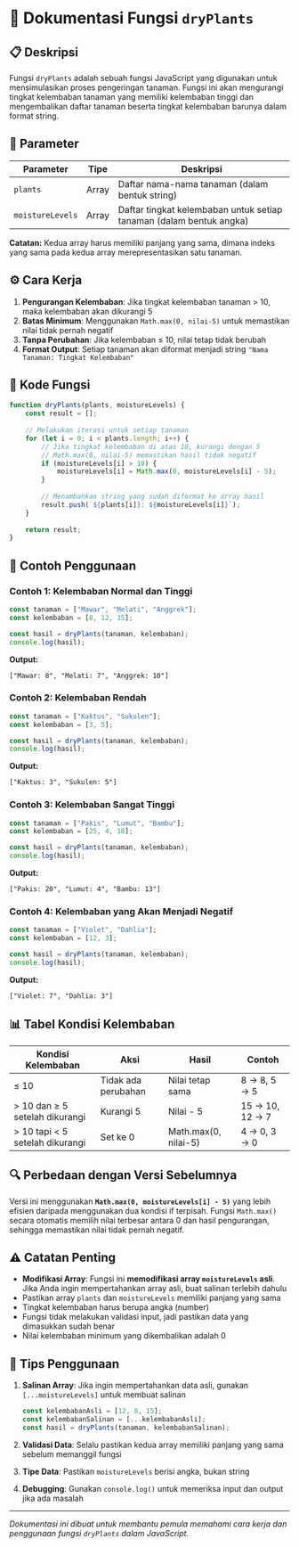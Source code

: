 # 🌱 Dokumentasi Fungsi `dryPlants`

## 📋 Deskripsi

Fungsi `dryPlants` adalah sebuah fungsi JavaScript yang digunakan untuk mensimulasikan proses pengeringan tanaman. Fungsi ini akan mengurangi tingkat kelembaban tanaman yang memiliki kelembaban tinggi dan mengembalikan daftar tanaman beserta tingkat kelembaban barunya dalam format string.

## 🔧 Parameter

| Parameter | Tipe | Deskripsi |
|-----------|------|-----------|
| `plants` | Array | Daftar nama-nama tanaman (dalam bentuk string) |
| `moistureLevels` | Array | Daftar tingkat kelembaban untuk setiap tanaman (dalam bentuk angka) |

**Catatan:** Kedua array harus memiliki panjang yang sama, dimana indeks yang sama pada kedua array merepresentasikan satu tanaman.

## ⚙️ Cara Kerja

1. **Pengurangan Kelembaban**: Jika tingkat kelembaban tanaman > 10, maka kelembaban akan dikurangi 5
2. **Batas Minimum**: Menggunakan `Math.max(0, nilai-5)` untuk memastikan nilai tidak pernah negatif
3. **Tanpa Perubahan**: Jika kelembaban ≤ 10, nilai tetap tidak berubah
4. **Format Output**: Setiap tanaman akan diformat menjadi string `"Nama Tanaman: Tingkat Kelembaban"`

## 📝 Kode Fungsi

```javascript
function dryPlants(plants, moistureLevels) {
    const result = [];
    
    // Melakukan iterasi untuk setiap tanaman
    for (let i = 0; i < plants.length; i++) {
        // Jika tingkat kelembaban di atas 10, kurangi dengan 5
        // Math.max(0, nilai-5) memastikan hasil tidak negatif
        if (moistureLevels[i] > 10) {
            moistureLevels[i] = Math.max(0, moistureLevels[i] - 5);
        }
        
        // Menambahkan string yang sudah diformat ke array hasil
        result.push(`${plants[i]}: ${moistureLevels[i]}`);
    }
    
    return result;
}
```

## 🎯 Contoh Penggunaan

### Contoh 1: Kelembaban Normal dan Tinggi
```javascript
const tanaman = ["Mawar", "Melati", "Anggrek"];
const kelembaban = [8, 12, 15];

const hasil = dryPlants(tanaman, kelembaban);
console.log(hasil);
```

**Output:**
```
["Mawar: 8", "Melati: 7", "Anggrek: 10"]
```

### Contoh 2: Kelembaban Rendah
```javascript
const tanaman = ["Kaktus", "Sukulen"];
const kelembaban = [3, 5];

const hasil = dryPlants(tanaman, kelembaban);
console.log(hasil);
```

**Output:**
```
["Kaktus: 3", "Sukulen: 5"]
```

### Contoh 3: Kelembaban Sangat Tinggi
```javascript
const tanaman = ["Pakis", "Lumut", "Bambu"];
const kelembaban = [25, 4, 18];

const hasil = dryPlants(tanaman, kelembaban);
console.log(hasil);
```

**Output:**
```
["Pakis: 20", "Lumut: 4", "Bambu: 13"]
```

### Contoh 4: Kelembaban yang Akan Menjadi Negatif
```javascript
const tanaman = ["Violet", "Dahlia"];
const kelembaban = [12, 3];

const hasil = dryPlants(tanaman, kelembaban);
console.log(hasil);
```

**Output:**
```
["Violet: 7", "Dahlia: 3"]
```

## 📊 Tabel Kondisi Kelembaban

| Kondisi Kelembaban | Aksi | Hasil | Contoh |
|-------------------|------|-------|--------|
| ≤ 10 | Tidak ada perubahan | Nilai tetap sama | 8 → 8, 5 → 5 |
| > 10 dan ≥ 5 setelah dikurangi | Kurangi 5 | Nilai - 5 | 15 → 10, 12 → 7 |
| > 10 tapi < 5 setelah dikurangi | Set ke 0 | Math.max(0, nilai-5) | 4 → 0, 3 → 0 |

## 🔍 Perbedaan dengan Versi Sebelumnya

Versi ini menggunakan **`Math.max(0, moistureLevels[i] - 5)`** yang lebih efisien daripada menggunakan dua kondisi if terpisah. Fungsi `Math.max()` secara otomatis memilih nilai terbesar antara 0 dan hasil pengurangan, sehingga memastikan nilai tidak pernah negatif.

## ⚠️ Catatan Penting

- **Modifikasi Array**: Fungsi ini **memodifikasi array `moistureLevels` asli**. Jika Anda ingin mempertahankan array asli, buat salinan terlebih dahulu
- Pastikan array `plants` dan `moistureLevels` memiliki panjang yang sama
- Tingkat kelembaban harus berupa angka (number)
- Fungsi tidak melakukan validasi input, jadi pastikan data yang dimasukkan sudah benar
- Nilai kelembaban minimum yang dikembalikan adalah 0

## 🚀 Tips Penggunaan

1. **Salinan Array**: Jika ingin mempertahankan data asli, gunakan `[...moistureLevels]` untuk membuat salinan
   ```javascript
   const kelembabanAsli = [12, 8, 15];
   const kelembabanSalinan = [...kelembabanAsli];
   const hasil = dryPlants(tanaman, kelembabanSalinan);
   ```

2. **Validasi Data**: Selalu pastikan kedua array memiliki panjang yang sama sebelum memanggil fungsi

3. **Tipe Data**: Pastikan `moistureLevels` berisi angka, bukan string

4. **Debugging**: Gunakan `console.log()` untuk memeriksa input dan output jika ada masalah

---

*Dokumentasi ini dibuat untuk membantu pemula memahami cara kerja dan penggunaan fungsi `dryPlants` dalam JavaScript.*
